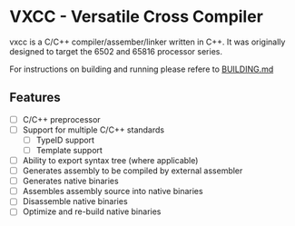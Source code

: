 # VXCC - Versatile Cross Compiler

vxcc is a C/C++ compiler/assember/linker written in C++. It was originally designed to target the 6502 and 65816 processor series.

For instructions on building and running please refere to [BUILDING.md](./BUILDING.md)

## Features
- [ ] C/C++ preprocessor
- [ ] Support for multiple C/C++ standards
  - [ ] TypeID support
  - [ ] Template support
- [ ] Ability to export syntax tree (where applicable)
- [ ] Generates assembly to be compiled by external assembler
- [ ] Generates native binaries
- [ ] Assembles assembly source into native binaries
- [ ] Disassemble native binaries
- [ ] Optimize and re-build native binaries